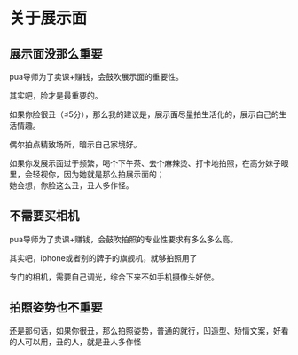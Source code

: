 # 关于展示面

## 展示面没那么重要

pua导师为了卖课+赚钱，会鼓吹展示面的重要性。

其实吧，脸才是最重要的。

如果你脸很丑（≤5分），那么我的建议是，展示面尽量拍生活化的，展示自己的生活情趣。

偶尔拍点精致场所，暗示自己家境好。

如果你发展示面过于频繁，喝个下午茶、去个麻辣烫、打卡地拍照，在高分妹子眼里，会轻视你，因为她就是那么拍展示面的；\
她会想，你脸这么丑，丑人多作怪。

## 不需要买相机

pua导师为了卖课+赚钱，会鼓吹拍照的专业性要求有多么多么高。

其实吧，iphone或者别的牌子的旗舰机，就够拍照用了

专门的相机，需要自己调光，综合下来不如手机摄像头好使。

## 拍照姿势也不重要

还是那句话，如果你很丑，那么拍照姿势，普通的就行，凹造型、矫情文案，好看的人可以用，丑的人，就是丑人多作怪

